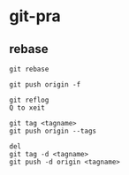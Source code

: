 # git-pra

## rebase

```
git rebase

git push origin -f

git reflog
Q to xeit

git tag <tagname>
git push origin --tags

del
git tag -d <tagname>
git push -d origin <tagname>
```
